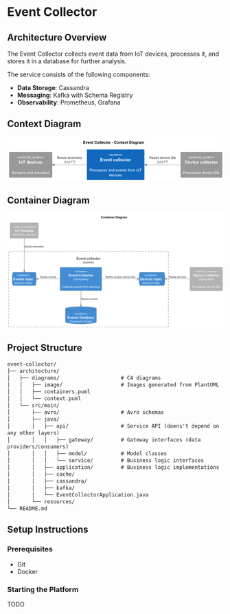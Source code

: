 # Event Collector

## Architecture Overview

The Event Collector collects event data from IoT devices, processes it, and stores it in a database for further analysis.

The service consists of the following components:

- **Data Storage**: Cassandra
- **Messaging**: Kafka with Schema Registry
- **Observability**: Prometheus, Grafana

## Context Diagram

![Diagram](architecture/diagrams/image/context-diagram.png)

## Container Diagram

![Diagram](architecture/diagrams/image/container-diagram.png)

## Project Structure

```plaintext
event-collector/
├── architecture/
│   ├── diagrams/                    # C4 diagrams
│   │   ├── image/                   # Images generated from PlantUML
│   │   ├── containers.puml
│   │   └── context.puml
│   └── src/main/
│       ├── avro/                    # Avro schemas
│       ├── java/
│       │   ├── api/                 # Service API (doens't depend on any other layers)
│       │   │   ├── gateway/         # Gateway interfaces (data providers/consumers)
│       │   │   ├── model/           # Model classes
│       │   │   └── service/         # Business logic interfaces
│       │   ├── application/         # Business logic implementations
│       │   ├── cache/               
│       │   ├── cassandra/           
│       │   ├── kafka/               
│       │   └── EventCollectorApplication.java
│       └── resources/
└── README.md
```

## Setup Instructions

### Prerequisites

- Git
- Docker

### Starting the Platform

TODO